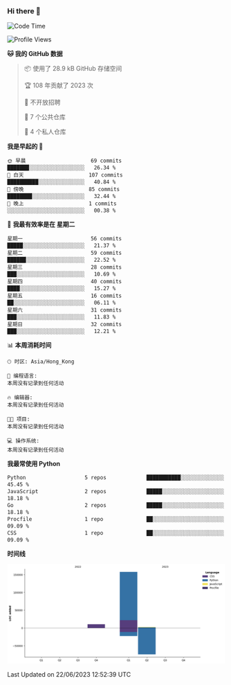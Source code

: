 ### Hi there 👋

<!--
**Mrzqd/Mrzqd** is a ✨ _special_ ✨ repository because its `README.md` (this file) appears on your GitHub profile.

Here are some ideas to get you started:

- 🔭 I’m currently working on ...
- 🌱 I’m currently learning ...
- 👯 I’m looking to collaborate on ...
- 🤔 I’m looking for help with ...
- 💬 Ask me about ...
- 📫 How to reach me: ...
- 😄 Pronouns: ...
- ⚡ Fun fact: ...
-->
<!--START_SECTION:waka-->
![Code Time](http://img.shields.io/badge/Code%20Time-110%20hrs%2048%20mins-blue)

![Profile Views](http://img.shields.io/badge/%E4%B8%AA%E4%BA%BA%E8%B5%84%E6%96%99%E8%A7%82%E7%9C%8B%E6%AC%A1%E6%95%B0-1-blue)

**🐱 我的 GitHub 数据** 

> 📦  使用了 28.9 kB GitHub 存储空间 
 > 
> 🏆 108 年贡献了 2023 次
 > 
> 🚫 不开放招聘
 > 
> 📜 7 个公共仓库 
 > 
> 🔑 4 个私人仓库 
 > 
**我是早起的 🐤** 

```text
🌞 早晨                     69 commits          ███████░░░░░░░░░░░░░░░░░░   26.34 % 
🌆 白天                     107 commits         ██████████░░░░░░░░░░░░░░░   40.84 % 
🌃 傍晚                     85 commits          ████████░░░░░░░░░░░░░░░░░   32.44 % 
🌙 晚上                     1 commits           ░░░░░░░░░░░░░░░░░░░░░░░░░   00.38 % 
```
📅 **我最有效率是在 星期二** 

```text
星期一                      56 commits          █████░░░░░░░░░░░░░░░░░░░░   21.37 % 
星期二                      59 commits          ██████░░░░░░░░░░░░░░░░░░░   22.52 % 
星期三                      28 commits          ███░░░░░░░░░░░░░░░░░░░░░░   10.69 % 
星期四                      40 commits          ████░░░░░░░░░░░░░░░░░░░░░   15.27 % 
星期五                      16 commits          ██░░░░░░░░░░░░░░░░░░░░░░░   06.11 % 
星期六                      31 commits          ███░░░░░░░░░░░░░░░░░░░░░░   11.83 % 
星期日                      32 commits          ███░░░░░░░░░░░░░░░░░░░░░░   12.21 % 
```


📊 **本周消耗时间** 

```text
🕑︎ 时区: Asia/Hong_Kong

💬 编程语言: 
本周没有记录到任何活动

🔥 编辑器: 
本周没有记录到任何活动

🐱‍💻 项目: 
本周没有记录到任何活动

💻 操作系统: 
本周没有记录到任何活动
```

**我最常使用 Python** 

```text
Python                   5 repos             ███████████░░░░░░░░░░░░░░   45.45 % 
JavaScript               2 repos             █████░░░░░░░░░░░░░░░░░░░░   18.18 % 
Go                       2 repos             █████░░░░░░░░░░░░░░░░░░░░   18.18 % 
Procfile                 1 repo              ██░░░░░░░░░░░░░░░░░░░░░░░   09.09 % 
CSS                      1 repo              ██░░░░░░░░░░░░░░░░░░░░░░░   09.09 % 
```



**时间线**

![Lines of Code chart](https://raw.githubusercontent.com/Mrzqd/Mrzqd/main/assets/bar_graph.png)


 Last Updated on 22/06/2023 12:52:39 UTC
<!--END_SECTION:waka-->
